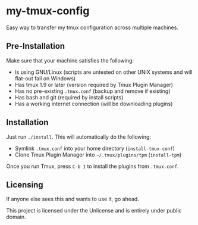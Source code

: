 # my-tmux-config

Easy way to transfer my tmux configuration across multiple machines.

## Pre-Installation

Make sure that your machine satisfies the following:
- Is using GNU/Linux (scripts are untested on other UNIX systems and will
  flat-out fail on Windows)
- Has tmux 1.9 or later (version required by Tmux Plugin Manager)
- Has no pre-existing `.tmux.conf` (backup and remove if existing)
- Has bash and git (required by install scripts)
- Has a working internet connection (will be downloading plugins)

## Installation

Just run `./install`. This will automatically do the following:
- Symlink `.tmux.conf` into your home directory (`install-tmux-conf`)
- Clone Tmux Plugin Manager into `~/.tmux/plugins/tpm` (`install-tpm`)

Once you run Tmux, press `C-b I` to install the plugins from `.tmux.conf`.

## Licensing

If anyone else sees this and wants to use it, go ahead.

This project is licensed under the Unlicense and is entirely under public
domain.
